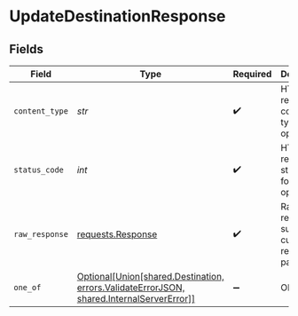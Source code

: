 # UpdateDestinationResponse


## Fields

| Field                                                                                                                                                 | Type                                                                                                                                                  | Required                                                                                                                                              | Description                                                                                                                                           |
| ----------------------------------------------------------------------------------------------------------------------------------------------------- | ----------------------------------------------------------------------------------------------------------------------------------------------------- | ----------------------------------------------------------------------------------------------------------------------------------------------------- | ----------------------------------------------------------------------------------------------------------------------------------------------------- |
| `content_type`                                                                                                                                        | *str*                                                                                                                                                 | :heavy_check_mark:                                                                                                                                    | HTTP response content type for this operation                                                                                                         |
| `status_code`                                                                                                                                         | *int*                                                                                                                                                 | :heavy_check_mark:                                                                                                                                    | HTTP response status code for this operation                                                                                                          |
| `raw_response`                                                                                                                                        | [requests.Response](https://requests.readthedocs.io/en/latest/api/#requests.Response)                                                                 | :heavy_check_mark:                                                                                                                                    | Raw HTTP response; suitable for custom response parsing                                                                                               |
| `one_of`                                                                                                                                              | [Optional[Union[shared.Destination, errors.ValidateErrorJSON, shared.InternalServerError]]](../../models/operations/updatedestinationresponsebody.md) | :heavy_minus_sign:                                                                                                                                    | Ok                                                                                                                                                    |